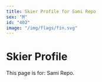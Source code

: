 ```yaml
---
title: Skier Profile for Sami Repo
sex: "M"
id: "402"
image: "/img/flags/fin.svg" 
---
```


# Skier Profile

This page is for: Sami Repo.
    